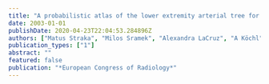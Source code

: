 ```yaml
---
title: "A probabilistic atlas of the lower extremity arterial tree for perpheral CT angiography"
date: 2003-01-01
publishDate: 2020-04-23T22:04:53.284896Z
authors: ["Matus Straka", "Milos Sramek", "Alexandra LaCruz", "A Köchl", "Eduard Gröller", "Dominik Fleischmann"]
publication_types: ["1"]
abstract: ""
featured: false
publication: "*European Congress of Radiology*"
---
```


